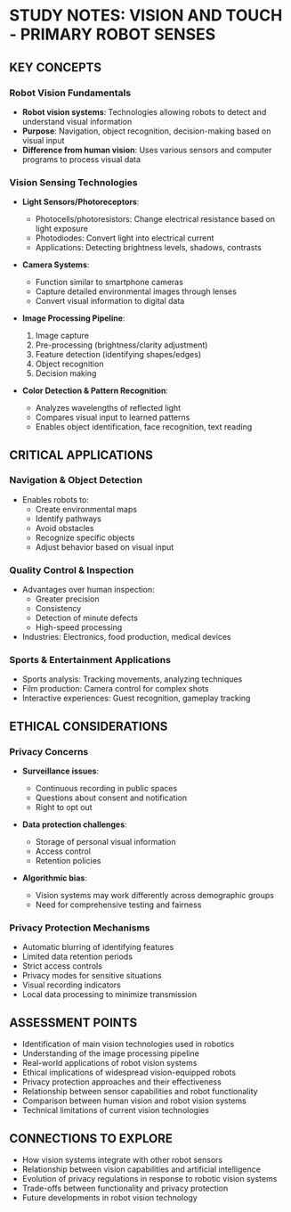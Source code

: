 # STUDY NOTES: VISION AND TOUCH - PRIMARY ROBOT SENSES

## KEY CONCEPTS

### Robot Vision Fundamentals
- **Robot vision systems**: Technologies allowing robots to detect and understand visual information
- **Purpose**: Navigation, object recognition, decision-making based on visual input
- **Difference from human vision**: Uses various sensors and computer programs to process visual data

### Vision Sensing Technologies
- **Light Sensors/Photoreceptors**:
  * Photocells/photoresistors: Change electrical resistance based on light exposure
  * Photodiodes: Convert light into electrical current
  * Applications: Detecting brightness levels, shadows, contrasts

- **Camera Systems**:
  * Function similar to smartphone cameras
  * Capture detailed environmental images through lenses
  * Convert visual information to digital data

- **Image Processing Pipeline**:
  1. Image capture
  2. Pre-processing (brightness/clarity adjustment)
  3. Feature detection (identifying shapes/edges)
  4. Object recognition
  5. Decision making

- **Color Detection & Pattern Recognition**:
  * Analyzes wavelengths of reflected light
  * Compares visual input to learned patterns
  * Enables object identification, face recognition, text reading

## CRITICAL APPLICATIONS

### Navigation & Object Detection
- Enables robots to:
  * Create environmental maps
  * Identify pathways
  * Avoid obstacles
  * Recognize specific objects
  * Adjust behavior based on visual input

### Quality Control & Inspection
- Advantages over human inspection:
  * Greater precision
  * Consistency
  * Detection of minute defects
  * High-speed processing
- Industries: Electronics, food production, medical devices

### Sports & Entertainment Applications
- Sports analysis: Tracking movements, analyzing techniques
- Film production: Camera control for complex shots
- Interactive experiences: Guest recognition, gameplay tracking

## ETHICAL CONSIDERATIONS

### Privacy Concerns
- **Surveillance issues**:
  * Continuous recording in public spaces
  * Questions about consent and notification
  * Right to opt out

- **Data protection challenges**:
  * Storage of personal visual information
  * Access control
  * Retention policies

- **Algorithmic bias**:
  * Vision systems may work differently across demographic groups
  * Need for comprehensive testing and fairness

### Privacy Protection Mechanisms
- Automatic blurring of identifying features
- Limited data retention periods
- Strict access controls
- Privacy modes for sensitive situations
- Visual recording indicators
- Local data processing to minimize transmission

## ASSESSMENT POINTS

- Identification of main vision technologies used in robotics
- Understanding of the image processing pipeline
- Real-world applications of robot vision systems
- Ethical implications of widespread vision-equipped robots
- Privacy protection approaches and their effectiveness
- Relationship between sensor capabilities and robot functionality
- Comparison between human vision and robot vision systems
- Technical limitations of current vision technologies

## CONNECTIONS TO EXPLORE

- How vision systems integrate with other robot sensors
- Relationship between vision capabilities and artificial intelligence
- Evolution of privacy regulations in response to robotic vision systems
- Trade-offs between functionality and privacy protection
- Future developments in robot vision technology